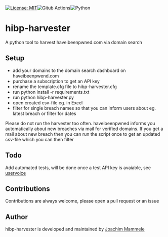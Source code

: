 [![License: MIT](https://img.shields.io/badge/License-MIT-yellow.svg)](https://opensource.org/licenses/MIT)![Gitub Actions](https://github.com/security-companion/hibp-harvester/actions/workflows/python-app.yml/badge.svg)![Python](https://img.shields.io/badge/programming_language-python-blue)
# hibp-harvester
A python tool to harvest haveibeenpwned.com via domain search

## Setup

* add your domains to the domain search dashboard on haveibeenpwend.com
* purchase a subscription to get an API key
* rename the template.cfg file to hibp-harvester.cfg
* run python install -r requirements.txt
* run python hibp-harvester.py
* open created csv-file eg. in Excel
* filter for single breach names so that you can inform users about eg. latest breach or filter for dates

Please do not run the harvester too often. 
haveibeenpwned informs you automatically about new breaches via mail for verified domains. If you get a mail about new breach then you can run the script once to get an updated csv-file which you can then filter

## Todo

Add automated tests, will be done once a test API key is avaiable, see [uservoice](https://haveibeenpwned.uservoice.com/forums/275398-general/suggestions/48189713-implement-test-api-key-for-automated-domain-search)

## Contributions
Contributions are always welcome, please open a pull request or an issue

## Author

hibp-harvester is developed and maintained by [Joachim Mammele](https://security-companion.net)
